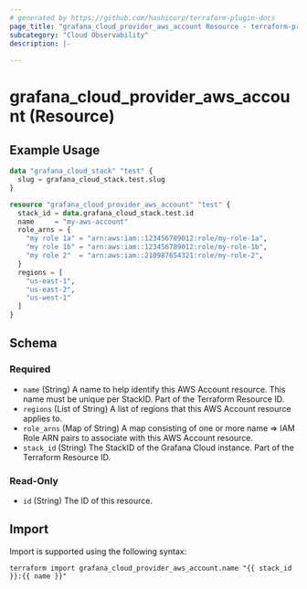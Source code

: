 ```yaml
---
# generated by https://github.com/hashicorp/terraform-plugin-docs
page_title: "grafana_cloud_provider_aws_account Resource - terraform-provider-grafana"
subcategory: "Cloud Observability"
description: |-
  
---
```


# grafana_cloud_provider_aws_account (Resource)



## Example Usage

```terraform
data "grafana_cloud_stack" "test" {
  slug = grafana_cloud_stack.test.slug
}

resource "grafana_cloud_provider_aws_account" "test" {
  stack_id = data.grafana_cloud_stack.test.id
  name     = "my-aws-account"
  role_arns = {
    "my role 1a" = "arn:aws:iam::123456789012:role/my-role-1a",
    "my role 1b" = "arn:aws:iam::123456789012:role/my-role-1b",
    "my role 2"  = "arn:aws:iam::210987654321:role/my-role-2",
  }
  regions = [
    "us-east-1",
    "us-east-2",
    "us-west-1"
  ]
}
```

<!-- schema generated by tfplugindocs -->
## Schema

### Required

- `name` (String) A name to help identify this AWS Account resource. This name must be unique per StackID. Part of the Terraform Resource ID.
- `regions` (List of String) A list of regions that this AWS Account resource applies to.
- `role_arns` (Map of String) A map consisting of one or more name => IAM Role ARN pairs to associate with this AWS Account resource.
- `stack_id` (String) The StackID of the Grafana Cloud instance. Part of the Terraform Resource ID.

### Read-Only

- `id` (String) The ID of this resource.

## Import

Import is supported using the following syntax:

```shell
terraform import grafana_cloud_provider_aws_account.name "{{ stack_id }}:{{ name }}"
```
